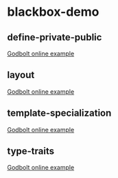 # blackbox-demo

## define-private-public
[Godbolt online example](https://godbolt.org/z/f7o8Efd6q)

## layout
[Godbolt online example](https://godbolt.org/z/8bK958hbs)

## template-specialization
[Godbolt online example](https://godbolt.org/z/nK4e5KTqf)

## type-traits
[Godbolt online example](https://godbolt.org/z/aa78Kq4Yd)